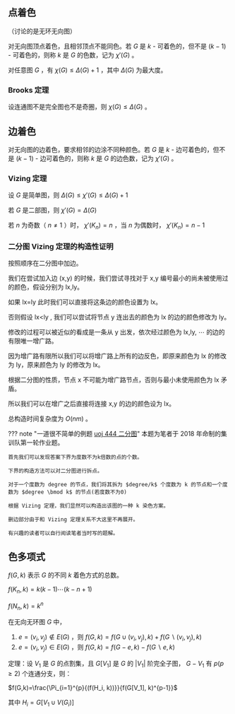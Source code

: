 ## 点着色

（讨论的是无环无向图）

对无向图顶点着色，且相邻顶点不能同色。若 $G$ 是 $k$ - 可着色的，但不是 $(k-1)$ - 可着色的，则称 $k$ 是 $G$ 的色数，记为 $\chi'(G)$ 。

对任意图 $G$ ，有 $\chi(G) \leq \Delta(G) + 1$ ，其中 $\Delta(G)$ 为最大度。

### Brooks 定理

设连通图不是完全图也不是奇圈，则 $\chi(G) \leq \Delta(G)$ 。

## 边着色

对无向图的边着色，要求相邻的边涂不同种颜色。若 $G$ 是 $k$ - 边可着色的，但不是 $(k-1)$ - 边可着色的，则称 $k$ 是 $G$ 的边色数，记为 $\chi'(G)$ 。

### Vizing 定理

设 $G$ 是简单图，则 $\Delta(G) \leq \chi'(G) \leq \Delta(G) + 1$ 

若 $G$ 是二部图，则 $\chi'(G)=\Delta(G)$ 

若 $n$ 为奇数（ $n \neq 1$ ）时， $\chi'(K_n)=n$ ，当 $n$ 为偶数时， $\chi'(K_n)=n-1$ 

### 二分图 Vizing 定理的构造性证明

按照顺序在二分图中加边。

我们在尝试加入边 (x,y) 的时候，我们尝试寻找对于 x,y 编号最小的尚未被使用过的颜色，假设分别为 lx,ly。

如果 lx=ly 此时我们可以直接将这条边的颜色设置为 lx。

否则假设 lx&lt;ly , 我们可以尝试将节点 y 连出去的颜色为 lx 的边的颜色修改为 ly。

修改的过程可以被近似的看成是一条从 y 出发，依次经过颜色为 lx,ly, $\cdots$ 的边的有限唯一增广路。

因为增广路有限所以我们可以将增广路上所有的边反色，即原来颜色为 lx 的修改为 ly，原来颜色为 ly 的修改为 lx。

根据二分图的性质，节点 x 不可能为增广路节点，否则与最小未使用颜色为 lx 矛盾。

所以我们可以在增广之后直接将连接 x,y 的边的颜色设为 lx。

总构造时间复杂度为 $O(nm)$ 。

??? note "一道很不简单的例题 [uoj 444 二分图](https://uoj.ac/problem/444)"
    本题为笔者于 2018 年命制的集训队第一轮作业题。

    首先我们可以发现答案下界为度数不为k倍数的点的个数。

    下界的构造方法可以对二分图进行拆点。

    对于一个度数为 degree 的节点，我们将其拆为 $degree/k$ 个度数为 k 的节点和一个度数为 $degree \bmod k$ 的节点(若度数不为0)

    根据 Vizing 定理，我们显然可以构造出该图的一种 k 染色方案。

    删边部分由于和 Vizing 定理关系不大这里不再展开。

    有兴趣的读者可以自行阅读笔者当时写的题解。

## 色多项式

 $f(G,k)$ 表示 $G$ 的不同 $k$ 着色方式的总数。

 $f(K_n, k) = k(k-1)\cdots(k-n+1)$ 

 $f(N_n, k) = k^n$ 

在无向无环图 $G$ 中，

1.   $e=(v_i, v_j) \notin E(G)$ ，则 $f(G, k) = f(G \cup (v_i, v_j), k)+f(G\backslash(v_i, v_j), k)$ 
2.   $e=(v_i, v_j) \in E(G)$ ，则 $f(G,k)=f(G-e,k)-f(G\backslash e,k)$ 

定理：设 $V_1$ 是 $G$ 的点割集，且 $G[V_1]$ 是 $G$ 的 $|V_1|$ 阶完全子图， $G-V_1$ 有 $p(p \geq 2)$ 个连通分支，则：

 $f(G,k)=\frac{\Pi_{i=1}^{p}{(f(H_i, k))}}{f(G[V_1], k)^{p-1}}$ 

其中 $H_i=G[V_1 \cup V(G_i)]$ 
